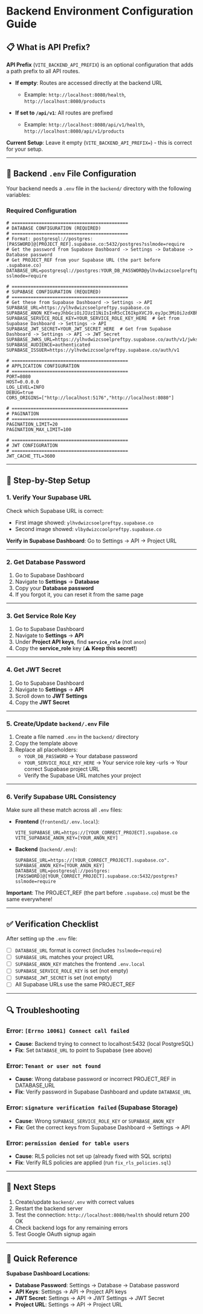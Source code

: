 # Backend Environment Configuration Guide

## 📋 **What is API Prefix?**

**API Prefix** (`VITE_BACKEND_API_PREFIX`) is an optional configuration that adds a path prefix to all API routes.

- **If empty**: Routes are accessed directly at the backend URL
  - Example: `http://localhost:8080/health`, `http://localhost:8080/products`
  
- **If set to `/api/v1`**: All routes are prefixed
  - Example: `http://localhost:8080/api/v1/health`, `http://localhost:8080/api/v1/products`

**Current Setup**: Leave it empty (`VITE_BACKEND_API_PREFIX=`) - this is correct for your setup.

---

## 🔧 **Backend `.env` File Configuration**

Your backend needs a `.env` file in the `backend/` directory with the following variables:

### **Required Configuration**

```env
# ===========================================
# DATABASE CONFIGURATION (REQUIRED)
# ===========================================
# Format: postgresql://postgres:[PASSWORD]@[PROJECT_REF].supabase.co:5432/postgres?sslmode=require
# Get the password from Supabase Dashboard -> Settings -> Database -> Database password
# Get PROJECT_REF from your Supabase URL (the part before .supabase.co)
DATABASE_URL=postgresql://postgres:YOUR_DB_PASSWORD@ylhvdwizcsoelpreftpy.supabase.co:5432/postgres?sslmode=require

# ===========================================
# SUPABASE CONFIGURATION (REQUIRED)
# ===========================================
# Get these from Supabase Dashboard -> Settings -> API
SUPABASE_URL=https://ylhvdwizcsoelpreftpy.supabase.co
SUPABASE_ANON_KEY=eyJhbGciOiJIUzI1NiIsInR5cCI6IkpXVCJ9.eyJpc3MiOiJzdXBhYmFzZSIsInJlZiI6InlsaHZkd2l6Y3NvZWxwcmVmdHB5Iiwicm9sZSI6ImFub24iLCJpYXQiOjE3NTk4MzI0NTgsImV4cCI6MjA3NTQwODQ1OH0.HXGPUBXQQJb5Ae7RF3kPG2HCmnSbz1orLrbjZlMeb9g
SUPABASE_SERVICE_ROLE_KEY=YOUR_SERVICE_ROLE_KEY_HERE  # Get from Supabase Dashboard -> Settings -> API
SUPABASE_JWT_SECRET=YOUR_JWT_SECRET_HERE  # Get from Supabase Dashboard -> Settings -> API -> JWT Secret
SUPABASE_JWKS_URL=https://ylhvdwizcsoelpreftpy.supabase.co/auth/v1/jwks
SUPABASE_AUDIENCE=authenticated
SUPABASE_ISSUER=https://ylhvdwizcsoelpreftpy.supabase.co/auth/v1

# ===========================================
# APPLICATION CONFIGURATION
# ===========================================
PORT=8080
HOST=0.0.0.0
LOG_LEVEL=INFO
DEBUG=true
CORS_ORIGINS=["http://localhost:5176","http://localhost:8080"]

# ===========================================
# PAGINATION
# ===========================================
PAGINATION_LIMIT=20
PAGINATION_MAX_LIMIT=100

# ===========================================
# JWT CONFIGURATION
# ===========================================
JWT_CACHE_TTL=3600
```

---

## 📝 **Step-by-Step Setup**

### **1. Verify Your Supabase URL**

Check which Supabase URL is correct:
- First image showed: `ylhvdwizcsoelpreftpy.supabase.co`
- Second image showed: `vlbydwizccoolpreftpy.supabase.co`

**Verify in Supabase Dashboard**: Go to Settings -> API -> Project URL

---

### **2. Get Database Password**

1. Go to Supabase Dashboard
2. Navigate to **Settings** → **Database**
3. Copy your **Database password**
4. If you forgot it, you can reset it from the same page

---

### **3. Get Service Role Key**

1. Go to Supabase Dashboard
2. Navigate to **Settings** → **API**
3. Under **Project API keys**, find **`service_role`** (not `anon`)
4. Copy the **service_role** key (⚠️ **Keep this secret!**)

---

### **4. Get JWT Secret**

1. Go to Supabase Dashboard
2. Navigate to **Settings** → **API**
3. Scroll down to **JWT Settings**
4. Copy the **JWT Secret**

---

### **5. Create/Update `backend/.env` File**

1. Create a file named `.env` in the `backend/` directory
2. Copy the template above
3. Replace all placeholders:
   - `YOUR_DB_PASSWORD` → Your database password
   - `YOUR_SERVICE_ROLE_KEY_HERE` → Your service role key
  -urls → Your correct Supabase project URL
   - Verify the Supabase URL matches your project

---

### **6. Verify Supabase URL Consistency**

Make sure all these match across all `.env` files:

- **Frontend** (`frontend1/.env.local`):
  ```
  VITE_SUPABASE_URL=https://[YOUR_CORRECT_PROJECT].supabase.co
  VITE_SUPABASE_ANON_KEY=[YOUR_ANON_KEY]
  ```

- **Backend** (`backend/.env`):
  ```
  SUPABASE_URL=https://[YOUR_CORRECT_PROJECT].supabase.co".
  SUPABASE_ANON_KEY=[YOUR_ANON_KEY]
  DATABASE_URL=postgresql://postgres:[PASSWORD]@[YOUR_CORRECT_PROJECT].supabase.co:5432/postgres?sslmode=require
  ```

**Important**: The PROJECT_REF (the part before `.supabase.co`) must be the same everywhere!

---

## ✅ **Verification Checklist**

After setting up the `.env` file:

- [ ] `DATABASE_URL` format is correct (includes `?sslmode=require`)
- [ ] `SUPABASE_URL` matches your project URL
- [ ] `SUPABASE_ANON_KEY` matches the frontend `.env.local`
- [ ] `SUPABASE_SERVICE_ROLE_KEY` is set (not empty)
- [ ] `SUPABASE_JWT_SECRET` is set (not empty)
- [ ] All Supabase URLs use the same PROJECT_REF

---

## 🔍 **Troubleshooting**

### **Error: `[Errno 10061] Connect call failed`**
- **Cause**: Backend trying to connect to localhost:5432 (local PostgreSQL)
- **Fix**: Set `DATABASE_URL` to point to Supabase (see above)

### **Error: `Tenant or user not found`**
- **Cause**: Wrong database password or incorrect PROJECT_REF in DATABASE_URL
- **Fix**: Verify password in Supabase Dashboard and update `DATABASE_URL`

### **Error: `signature verification failed` (Supabase Storage)**
- **Cause**: Wrong `SUPABASE_SERVICE_ROLE_KEY` or `SUPABASE_ANON_KEY`
- **Fix**: Get the correct keys from Supabase Dashboard -> Settings -> API

### **Error: `permission denied for table users`**
- **Cause**: RLS policies not set up (already fixed with SQL scripts)
- **Fix**: Verify RLS policies are applied (run `fix_rls_policies.sql`)

---

## 🚀 **Next Steps**

1. Create/update `backend/.env` with correct values
2. Restart the backend server
3. Test the connection: `http://localhost:8080/health` should return 200 OK
4. Check backend logs for any remaining errors
5. Test Google OAuth signup again

---

## 📌 **Quick Reference**

**Supabase Dashboard Locations:**
- **Database Password**: Settings → Database → Database password
- **API Keys**: Settings → API → Project API keys
- **JWT Secret**: Settings → API → JWT Settings → JWT Secret
- **Project URL**: Settings → API → Project URL

